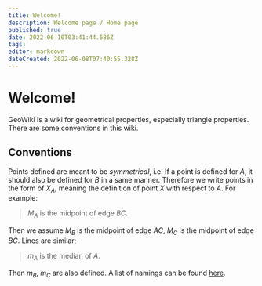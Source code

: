 ```yaml
---
title: Welcome!
description: Welcome page / Home page
published: true
date: 2022-06-10T03:41:44.586Z
tags: 
editor: markdown
dateCreated: 2022-06-08T07:40:55.328Z
---
```


# Welcome!
GeoWiki is a wiki for geometrical properties, especially triangle properties. There are some conventions in this wiki.

## Conventions
Points defined are meant to be *symmetrical*, i.e. If a point is defined for $A$, it should also be defined for $B$ in a same manner. Therefore we write points in the form of $X_A$, meaning the definition of point $X$ with respect to $A$. For example:

> $M_A$ is the midpoint of edge $BC$.

Then we assume $M_B$ is the midpoint of edge $AC$, $M_C$ is the midpoint of edge $BC$. Lines are similar;

> $m_A$ is the median of $A$.

Then $m_B$, $m_C$ are also defined. A list of namings can be found [here](/naming/list).
